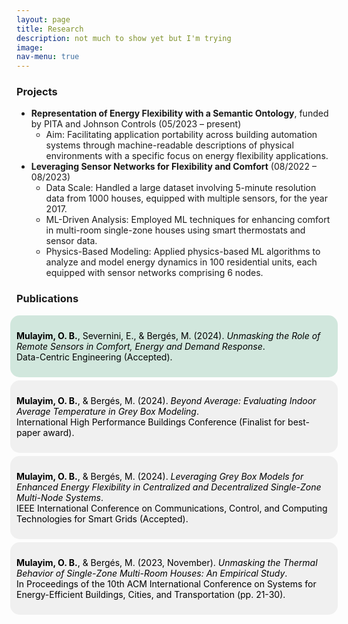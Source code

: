 ```yaml
---
layout: page
title: Research
description: not much to show yet but I'm trying
image: 
nav-menu: true
---
```


<!-- Research Section -->
<div class="12u 12u$(medium)">
    <h3>Projects</h3>
    <ul>
        <li>
            <strong>Representation of Energy Flexibility with a Semantic Ontology</strong>, funded by PITA and Johnson Controls (05/2023 – present)
            <ul>
                <li>Aim: Facilitating application portability across building automation systems through machine-readable descriptions of physical environments with a specific focus on energy flexibility applications.</li>
            </ul>
        </li>
        <li>
            <strong>Leveraging Sensor Networks for Flexibility and Comfort</strong> (08/2022 – 08/2023)
            <ul>
                <li>Data Scale: Handled a large dataset involving 5-minute resolution data from 1000 houses, equipped with multiple sensors, for the year 2017.</li>
                <li>ML-Driven Analysis: Employed ML techniques for enhancing comfort in multi-room single-zone houses using smart thermostats and sensor data.</li>
                <li>Physics-Based Modeling: Applied physics-based ML algorithms to analyze and model energy dynamics in 100 residential units, each equipped with sensor networks comprising 6 nodes.</li>
            </ul>
        </li>
    </ul>
</div>

<!-- Publications Section -->
<div class="12u 12u$(medium)">
    <h3>Publications</h3>
    <div class="bubble-container">
        <a href="https://arxiv.org/abs/2404.15368" class="bubble journal" target="_blank">
            <p><strong>Mulayim, O. B.</strong>, Severnini, E., & Bergés, M. (2024). <em>Unmasking the Role of Remote Sensors in Comfort, Energy and Demand Response</em>.<br /> Data-Centric Engineering (Accepted).</p>
        </a>
        <a class="bubble conference" target="_blank">
            <p><strong>Mulayim, O. B.</strong>, & Bergés, M. (2024). <em>Beyond Average: Evaluating Indoor Average Temperature in Grey Box Modeling</em>.<br /> International High Performance Buildings Conference (Finalist for best-paper award).</p>
        </a>
        <a class="bubble conference" target="_blank">
            <p><strong>Mulayim, O. B.</strong>, & Bergés, M. (2024). <em>Leveraging Grey Box Models for Enhanced Energy Flexibility in Centralized and Decentralized Single-Zone Multi-Node Systems</em>.<br /> IEEE International Conference on Communications, Control, and Computing Technologies for Smart Grids (Accepted).</p>
        </a>
        <a href="https://dl.acm.org/doi/abs/10.1145/3600100.3623724" class="bubble conference" target="_blank">
            <p><strong>Mulayim, O. B.</strong>, & Bergés, M. (2023, November). <em>Unmasking the Thermal Behavior of Single-Zone Multi-Room Houses: An Empirical Study</em>.<br /> In Proceedings of the 10th ACM International Conference on Systems for Energy-Efficient Buildings, Cities, and Transportation (pp. 21-30).</p>
        </a>
    </div>
</div>

<style>
.bubble-container {
    display: flex;
    flex-direction: column;
    gap: 5px; /* Adjust the gap to reduce vertical distance between bubbles */
    align-items: center; /* Center align bubbles horizontally */
}

.bubble {
    display: block;
    padding: 10px; /* Reduce padding to make bubbles shorter */
    border-radius: 15px;
    text-decoration: none;
    color: #000;
    width: 100%; /* Reset width to default */
    max-width: 600px; /* Ensure bubbles aren't too wide */
    background-color: #f0f0f0;
}

.bubble:hover {
    background-color: #e0e0e0;
}

.journal {
    background-color: #d1e7dd;
}

.conference {
    background-color: #f0f0f0;
}
</style>


